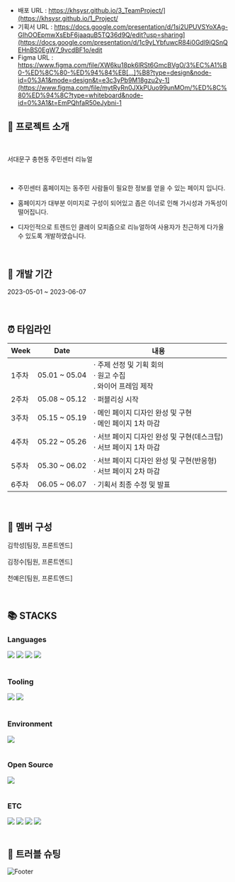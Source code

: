 - 배포 URL : https://khsysr.github.io/3_TeamProject/](https://khsysr.github.io/1_Project/
- 기획서 URL : https://docs.google.com/presentation/d/1si2UPUVSYoXAg-GIhOOEpmwXsEbF6jaaquB5TQ36d9Q/edit?usp=sharing](https://docs.google.com/presentation/d/1c9yLYbfuwcR84i0Gdl9iQSnQEHnBS0EgW7_9vcdBF1o/edit
- Figma URL : https://www.figma.com/file/XW6ku18pk6lRSt6GmcBVgO/3%EC%A1%B0-%ED%8C%80-%ED%94%84%EB[…]%B8?type=design&node-id=0%3A1&mode=design&t=e3c3yPb9M18gzu2y-1](https://www.figma.com/file/mytRyRn0JXkPUuo99unMOm/%ED%8C%80%ED%94%8C?type=whiteboard&node-id=0%3A1&t=EmPQhfaR50eJybni-1

## 🙋 프로젝트 소개

<br>

서대문구 충현동 주민센터 리뉴얼

<br>

- 주민센터 홈페이지는 동주민 사람들이 필요한 정보를 얻을 수 있는 페이지 입니다.

- 홈페이지가 대부분 이미지로 구성이 되어있고 좁은 이너로 인해 가시성과 가독성이 떨어집니다. 

- 디자인적으로 트렌드인 클레이 모피즘으로 리뉴얼하여 사용자가 친근하게 다가올 수 있도록 개발하였습니다.

<br>

## 📆 개발 기간

2023-05-01 ~ 2023-06-07

<br>

## ⏰ 타임라인

| Week |   Date  | 내용 |
| ------ | -- |----------- |
| 1주차 |  05.01 ~ 05.04  |· 주제 선정 및 기획 회의<br>· 원고 수집 <br>. 와이어 프레임 제작 <br>
| 2주차 |  05.08 ~ 05.12  |· 퍼블리싱 시작<br>
| 3주차 |  05.15 ~ 05.19  |· 메인 페이지 디자인 완성 및 구현<br>· 메인 페이지 1차 마감  |
| 4주차 |  05.22 ~ 05.26  |· 서브 페이지 디자인 완성 및 구현(데스크탑)<br>· 서브 페이지 1차 마감 |
| 5주차 |  05.30 ~ 06.02  |· 서브 페이지 디자인 완성 및 구현(반응형)<br>· 서브 페이지 2차 마감   |
| 6주차 |  06.05 ~ 06.07  |· 기획서 최종 수정 및 발표|

<br>

## 👬 멤버 구성

김학성[팀장, 프론트엔드]
<br>
<br>
김정수[팀원, 프론트엔드]
<br>
<br>
천예은[팀원, 프론트엔드]

<br>

## 📚 STACKS

<div>
<h3>Languages</h3>
<img src="https://img.shields.io/badge/-HTML5-E34F26?style=flat&logo=HTML5&logoColor=white"/>
<img src="https://img.shields.io/badge/-CSS3-1572B6?style=flat&logo=CSS3&logoColor=white"/>
<img src="https://img.shields.io/badge/-JavaScript-F7DF1E?style=flat&logo=JavaScript&logoColor=white"/>
<img src="https://img.shields.io/badge/-jQuery-0769AD?style=flat&logo=jQuery&logoColor=white"/>
</div>
<br>
<div>
<h3>Tooling</h3>
<img src="https://img.shields.io/badge/-GitHub-181717?style=flat&logo=GitHub&logoColor=white"/> 
<img src="https://img.shields.io/badge/-Git-F05032?style=flat&logo=Git&logoColor=white"/>
</div>
<br>
<div>
<h3>Environment</h3>
<img src="https://img.shields.io/badge/-Windows10-0078D6?style=flat&logo=Windows&logoColor=white"/>
</div>
<br>
<div>
<h3>Open Source</h3>
<img src="https://img.shields.io/badge/-Naver-03C75A?style=flat&logo=Naver&logoColor=white"/> 
</div>
<br>
<div>
<h3>ETC</h3>
<img src="https://img.shields.io/badge/-Slack-4A154B?style=flat&logo=Slack&logoColor=white"/>
<img src="https://img.shields.io/badge/-Notion-000000?style=flat&logo=Notion&logoColor=white"/>
<img src="https://img.shields.io/badge/-Figma-F24E1E?style=flat&logo=Figma&logoColor=white"/>
<img src="https://img.shields.io/badge/-Adobe Photoshop-31A8FF?style=flat&logo=Adobe Photoshop&logoColor=white"/>
</div>

<br>

## 🌟 트러블 슈팅


![Footer](https://capsule-render.vercel.app/api?type=waving&color=34C9EE&height=150&section=footer)
